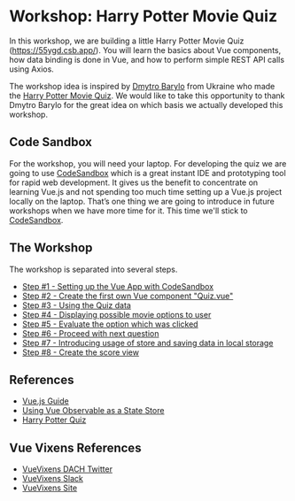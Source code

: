 # Workshop: Harry Potter Movie Quiz

In this workshop, we are building a little Harry Potter Movie Quiz (https://55ygd.csb.app/).
You will learn the basics about Vue components, how data binding is done in Vue, and how to perform simple REST API calls using Axios.

The workshop idea is inspired by [Dmytro Barylo](https://www.linkedin.com/in/dmytrobarylo/) from Ukraine who made the [Harry Potter Movie Quiz](https://madewithvuejs.com/harry-potter-movies-quiz). We would like to take this opportunity to thank Dmytro Barylo for the great idea on which basis we actually developed this workshop.


## Code Sandbox

For the workshop, you will need your laptop. For developing the quiz we are going to use [CodeSandbox](https://codesandbox.io/) which is a great instant IDE and prototyping tool for rapid web development.
It gives us the benefit to concentrate on learning Vue.js and not spending too much time setting up a Vue.js project locally on the laptop. That’s one thing we are going to introduce in future workshops when we have more time for it. This time we'll stick to [CodeSandbox](https://codesandbox.io/).


## The Workshop

The workshop is separated into several steps.

- [Step #1 - Setting up the Vue App with CodeSandbox](./workshop-steps/step1.md)
- [Step #2 - Create the first own Vue component "Quiz.vue"](./workshop-steps/step2.md)
- [Step #3 - Using the Quiz data](./workshop-steps/step3.md)
- [Step #4 - Displaying possible movie options to user](./workshop-steps/step4.md)
- [Step #5 - Evaluate the option which was clicked](./workshop-steps/step5.md)
- [Step #6 - Proceed with next question](./workshop-steps/step6.md)
- [Step #7 - Introducing usage of store and saving data in local storage](./workshop-steps/step7.md)
- [Step #8 - Create the score view](./workshop-steps/step8.md)

## References
- [Vue.js Guide](https://vuejs.org/v2/guide/)
- [Using Vue Observable as a State Store](https://austincooper.dev/2019/08/09/vue-observable-state-store/)
- [Harry Potter Quiz](https://madewithvuejs.com/harry-potter-movies-quiz)


## Vue Vixens References
- [VueVixens DACH Twitter](https://twitter.com/vuevixensDACH)
- [VueVixens Slack](https://communityinviter.com/apps/vuevixens/vue-vixens)
- [VueVixens Site](https://www.vuevixens.org/)